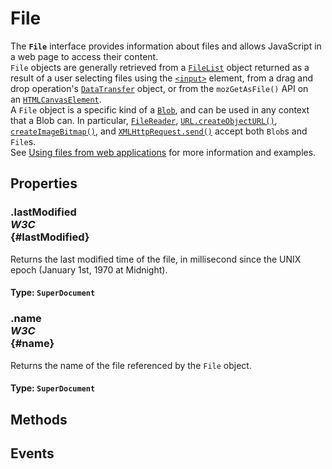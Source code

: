 # File

<div class='overview'>The <strong><code>File</code></strong> interface provides information about files and allows JavaScript in a web page to access their content.</div>

<div class='overview'><code>File</code> objects are generally retrieved from a <a href="/en-US/docs/Web/API/FileList" title="An object of this type is returned by the files property of the HTML <input> element; this lets you access the list of files selected with the <input type=&quot;file&quot;> element. It's also used for a list of files dropped into web content when using the drag and drop API; see the DataTransfer object for details on this usage."><code>FileList</code></a> object returned as a result of a user selecting files using the&nbsp;<a href="/en-US/docs/Web/HTML/Element/input" title="The HTML <input> element is used to create interactive controls for web-based forms in order to accept data from the user; a wide variety of types of input data and control widgets are available, depending on the device and user agent. "><code>&lt;input&gt;</code></a>&nbsp;element, from a drag and drop operation's <a href="/en-US/docs/Web/API/DataTransfer" title="The DataTransfer object is used to hold the data that is being dragged during a drag and drop operation. It may hold one or more data items, each of one or more data types. For more information about drag and drop, see HTML Drag and Drop API."><code>DataTransfer</code></a> object, or from the&nbsp;<code>mozGetAsFile()</code>&nbsp;API on an&nbsp;<a href="/en-US/docs/Web/API/HTMLCanvasElement" title="The HTMLCanvasElement interface provides properties and methods for manipulating the layout and presentation of <canvas> elements. The HTMLCanvasElement interface also inherits the properties and methods of the HTMLElement interface."><code>HTMLCanvasElement</code></a>.</div>

<div class='overview'>A <code>File</code> object is a specific kind of a <a href="/en-US/docs/Web/API/Blob" title="A Blob object represents a file-like object of immutable, raw data; they can be read as text or binary data, or converted into a ReadableStream so its methods can be used for processing the data. Blobs can represent data that isn't necessarily in a JavaScript-native format. The File interface is based on Blob, inheriting blob functionality and expanding it to support files on the user's system."><code>Blob</code></a>, and can be used in any context that a Blob can. In particular, <a href="/en-US/docs/Web/API/FileReader" title="The FileReader object lets web applications asynchronously read the contents of files (or raw data buffers) stored on the user's computer, using File or Blob objects to specify the file or data to read."><code>FileReader</code></a>, <a href="/en-US/docs/Web/API/URL/createObjectURL" title="The URL.createObjectURL() static method creates a DOMString containing a&nbsp;URL representing the object given in the parameter. The URL lifetime is tied to the document in the window on which it was created. The new object URL represents the specified File object or Blob object."><code>URL.createObjectURL()</code></a>, <a href="/en-US/docs/Web/API/ImageBitmapFactories/createImageBitmap" title="The documentation about this has not yet been written; please consider contributing!"><code>createImageBitmap()</code></a>, and <a href="/en-US/docs/Web/API/XMLHttpRequest#send()" title=""><code>XMLHttpRequest.send()</code></a> accept both <code>Blob</code>s and <code>File</code>s.</div>

<div class='overview'>See <a href="/en-US/docs/Using_files_from_web_applications">Using files from web applications</a> for more information and examples.</div>

## Properties

### .lastModified <div class="specs"><i>W3C</i></div> {#lastModified}

Returns the last modified time of the file, in millisecond since the UNIX epoch (January 1st, 1970 at Midnight).

#### **Type**: `SuperDocument`

### .name <div class="specs"><i>W3C</i></div> {#name}

Returns the name of the file referenced by the <code>File</code> object.

#### **Type**: `SuperDocument`

## Methods

## Events
